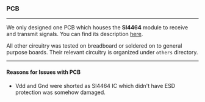 ### PCB

---

We only designed one PCB which houses the **SI4464** module to receive and transmit signals. You can find its description [here](https://github.com/edl-iitb/edl-25-project-submission-edl25_tue16/blob/main/pcb/PCB1/README.md). 

All other circuitry was tested on breadboard or soldered on to general purpose boards. Their relevant circuitry is organized under `others` directory.

---

#### Reasons for Issues with PCB

- Vdd and Gnd were shorted as SI4464 IC which didn't have ESD protection was somehow damaged.
   
